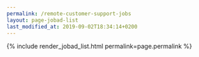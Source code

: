 ```yaml
---
permalink: /remote-customer-support-jobs
layout: page-jobad-list
last_modified_at: 2019-09-02T18:34:14+0200
---
```

{% include render_jobad_list.html permalink=page.permalink %}
